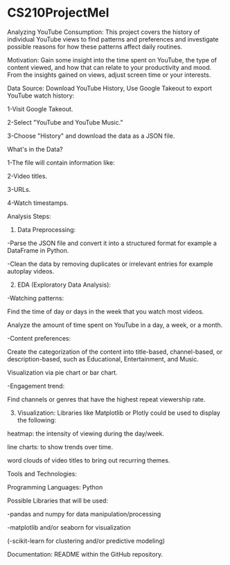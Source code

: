 # CS210ProjectMel

Analyzing YouTube Consumption: This project covers the history of individual YouTube views to find patterns and preferences and investigate possible reasons for how these patterns affect daily routines.

Motivation: Gain some insight into the time spent on YouTube, the type of content viewed, and how that can relate to your productivity and mood.
From the insights gained on views, adjust screen time or your interests. 

Data Source: Download YouTube History, Use Google Takeout to export YouTube watch history:

1-Visit Google Takeout.

2-Select "YouTube and YouTube Music."

3-Choose "History" and download the data as a JSON file.

What's in the Data?

1-The file will contain information like:

2-Video titles.

3-URLs.

4-Watch timestamps.

Analysis Steps:
1. Data Preprocessing:
   
-Parse the JSON file and convert it into a structured format for example a DataFrame in Python.

-Clean the data by removing duplicates or irrelevant entries for example autoplay videos.

2. EDA (Exploratory Data Analysis):
   
-Watching patterns:

Find the time of day or days in the week that you watch most videos.

Analyze the amount of time spent on YouTube in a day, a week, or a month.

-Content preferences:

Create the categorization of the content into title-based, channel-based, or description-based, such as Educational, Entertainment, and Music.

Visualization via pie chart or bar chart.

-Engagement trend:

Find channels or genres that have the highest repeat viewership rate.

3. Visualization: 
Libraries like Matplotlib or Plotly could be used to display the following:

heatmap: the intensity of viewing during the day/week.

line charts: to show trends over time. 

word clouds of video titles to bring out recurring themes. 

Tools and Technologies:

Programming Languages: Python

Possible Libraries that will be used:

-pandas and numpy for data manipulation/processing

-matplotlib and/or seaborn for visualization

(-scikit-learn for clustering and/or predictive modeling)

Documentation: README within the GitHub repository.






